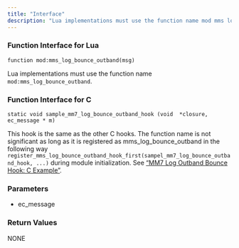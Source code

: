 ```yaml
---
title: "Interface"
description: "Lua implementations must use the function name mod mms log bounce outband This hook is the same as the other C hooks The function name is not significant as long as it is registered as mms log bounce outband in the following way register mms log bounce outband hook first..."
---
```


### <a name="idp954992"></a> Function Interface for Lua

`function mod:mms_log_bounce_outband(msg)`

Lua implementations must use the function name `mod:mms_log_bounce_outband`.

### <a name="idp957664"></a> Function Interface for C

```
static void sample_mm7_log_bounce_outband_hook (void  *closure,
ec_message * m)
```

This hook is the same as the other C hooks. The function name is not significant as long as it is registered as mms_log_bounce_outband in the following way `register_mms_log_bounce_outband_hook_first(sampel_mm7_log_bounce_outband_hook, ...)` during module initialization. See [“MM7 Log Outband Bounce Hook: C Example”](/momentum/mobile/mobile-developer-guide/mm-7-log-outband-bounce-hook-examples#MM7_Log_Outband_Bounce_Hook.c).

### <a name="idp961200"></a> Parameters

*   ec_message

### <a name="idp970016"></a> Return Values

NONE
